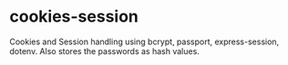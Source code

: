 # cookies-session

Cookies and Session handling using bcrypt, passport, express-session, dotenv.
Also stores the passwords as hash values.
